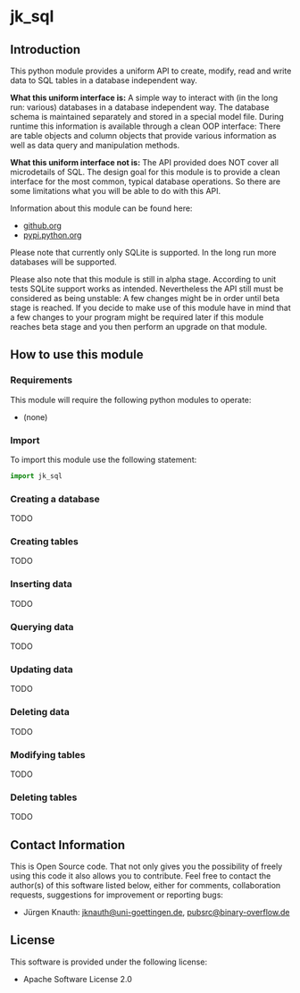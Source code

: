 jk_sql
======

Introduction
------------

This python module provides a uniform API to create, modify, read and write data to SQL tables in a database independent way.

**What this uniform interface is:** A simple way to interact with (in the long run: various) databases in a database independent way. The database schema is maintained separately and stored in a special model file. During runtime this information is available through a clean OOP interface: There are table objects and column objects that provide various information as well as data query and manipulation methods.

**What this uniform interface not is:** The API provided does NOT cover all microdetails of SQL. The design goal for this module is to provide a clean interface for the most common, typical database operations. So there are some limitations what you will be able to do with this API.

Information about this module can be found here:

* [github.org](https://github.com/jkpubsrc/python-module-jk-sql)
* [pypi.python.org](https://pypi.python.org/pypi/jk_sql)

Please note that currently only SQLite is supported. In the long run more databases will be supported.

Please also note that this module is still in alpha stage. According to unit tests SQLite support works as intended. Nevertheless the API still must be considered as being unstable: A few changes might be in order until beta stage is reached. If you decide to make use of this module have in mind that a few changes to your program might be required later if this module reaches beta stage and you then perform an upgrade on that module.

How to use this module
----------------------

### Requirements

This module will require the following python modules to operate:

* (none)

### Import

To import this module use the following statement:

```python
import jk_sql
```

### Creating a database

TODO

### Creating tables

TODO

### Inserting data

TODO

### Querying data

TODO

### Updating data

TODO

### Deleting data

TODO

### Modifying tables

TODO

### Deleting tables

TODO

Contact Information
-------------------

This is Open Source code. That not only gives you the possibility of freely using this code it also
allows you to contribute. Feel free to contact the author(s) of this software listed below, either
for comments, collaboration requests, suggestions for improvement or reporting bugs:

* Jürgen Knauth: jknauth@uni-goettingen.de, pubsrc@binary-overflow.de

License
-------

This software is provided under the following license:

* Apache Software License 2.0



